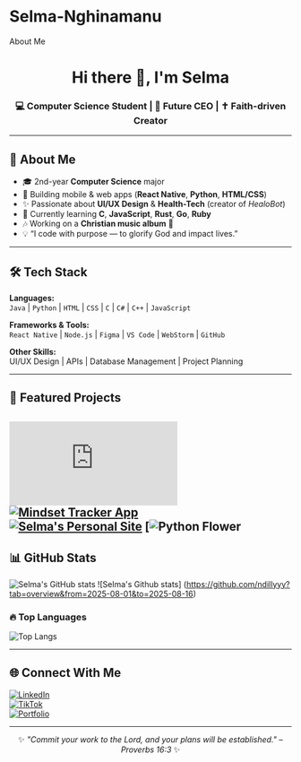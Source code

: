 # Selma-Nghinamanu
About Me
<h1 align="center">Hi there 👋, I'm Selma</h1>
<h3 align="center">💻 Computer Science Student | 🎯 Future CEO | ✝️ Faith-driven Creator</h3>

---

## 🌸 About Me
- 🎓 2nd-year **Computer Science** major  
- 📱 Building mobile & web apps (**React Native**, **Python**, **HTML/CSS**)  
- ✨ Passionate about **UI/UX Design** & **Health-Tech** (creator of *HealoBot*)  
- 🌱 Currently learning **C**, **JavaScript**, **Rust**, **Go**, **Ruby**  
- 🎶 Working on a **Christian music album** 🎵  
- 💡 “I code with purpose — to glorify God and impact lives.”

---

## 🛠 Tech Stack
**Languages:**  
`Java` | `Python` | `HTML` | `CSS` | `C` | `C#` | `C++` | `JavaScript`  

**Frameworks & Tools:**  
`React Native` | `Node.js` | `Figma` | `VS Code` | `WebStorm` | `GitHub`  

**Other Skills:**  
UI/UX Design | APIs | Database Management | Project Planning  

---

## 📌 Featured Projects
[![ITGrl](https://github.com/ndillyyy/itgrl-website/blob/main/README.md)](https://itgrl-site.netlify.app)  
[![Mindset Tracker App](https://github.com/ndillyyy/Daily-Tracker?tab=readme-ov-file)](https://daytracking.netlify.app)  
[![Selma's Personal Site](https://github.com/ndillyyy/personalsite/tree/main#readme)](https://ndilly-snest.netlify.app/)
[![Python Flower](https://ndillyyy.github.io/Python-Flower/)
---

## 📊 GitHub Stats
![Selma's GitHub stats](https://github-readme-stats.vercel.app/api?username=Ndilly&show_icons=true&theme=rose_pine)
![Selma's Github stats] (https://github.com/ndillyyy?tab=overview&from=2025-08-01&to=2025-08-16)
### 🔥 Top Languages
![Top Langs](https://github-readme-stats.vercel.app/api/top-langs/?username=Ndilly&layout=compact&theme=rose_pine)

---

## 🌐 Connect With Me
[![LinkedIn](https://img.shields.io/badge/LinkedIn-0A66C2?logo=linkedin&logoColor=white)](https://www.linkedin.com/in/selma-nghinamanu-b505792b1/)  
[![TikTok](https://img.shields.io/badge/TikTok-000000?logo=tiktok&logoColor=white)](https://www.tiktok.com/@ndillyyy._?lang=en-GB)  
[![Portfolio](https://img.shields.io/badge/Portfolio-FF69B4?logo=About.me&logoColor=white)](https://ndilly-snest.netlify.app)  

---

<p align="center">✨ <em>"Commit your work to the Lord, and your plans will be established." – Proverbs 16:3</em> ✨</p>
